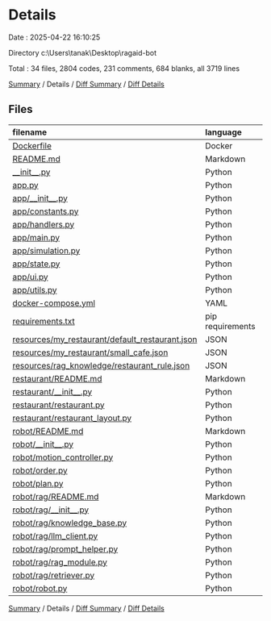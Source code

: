 # Details

Date : 2025-04-22 16:10:25

Directory c:\\Users\\tanak\\Desktop\\ragaid-bot

Total : 34 files,  2804 codes, 231 comments, 684 blanks, all 3719 lines

[Summary](results.md) / Details / [Diff Summary](diff.md) / [Diff Details](diff-details.md)

## Files
| filename | language | code | comment | blank | total |
| :--- | :--- | ---: | ---: | ---: | ---: |
| [Dockerfile](/Dockerfile) | Docker | 17 | 11 | 11 | 39 |
| [README.md](/README.md) | Markdown | 114 | 0 | 33 | 147 |
| [\_\_init\_\_.py](/__init__.py) | Python | 16 | 2 | 4 | 22 |
| [app.py](/app.py) | Python | 6 | 0 | 2 | 8 |
| [app/\_\_init\_\_.py](/app/__init__.py) | Python | 10 | 0 | 2 | 12 |
| [app/constants.py](/app/constants.py) | Python | 17 | 3 | 6 | 26 |
| [app/handlers.py](/app/handlers.py) | Python | 48 | 5 | 18 | 71 |
| [app/main.py](/app/main.py) | Python | 145 | 27 | 24 | 196 |
| [app/simulation.py](/app/simulation.py) | Python | 61 | 6 | 18 | 85 |
| [app/state.py](/app/state.py) | Python | 176 | 2 | 64 | 242 |
| [app/ui.py](/app/ui.py) | Python | 855 | 90 | 169 | 1,114 |
| [app/utils.py](/app/utils.py) | Python | 259 | 31 | 58 | 348 |
| [docker-compose.yml](/docker-compose.yml) | YAML | 7 | 1 | 1 | 9 |
| [requirements.txt](/requirements.txt) | pip requirements | 10 | 0 | 1 | 11 |
| [resources/my\_restaurant/default\_restaurant.json](/resources/my_restaurant/default_restaurant.json) | JSON | 15 | 0 | 0 | 15 |
| [resources/my\_restaurant/small\_cafe.json](/resources/my_restaurant/small_cafe.json) | JSON | 12 | 0 | 0 | 12 |
| [resources/rag\_knowledge/restaurant\_rule.json](/resources/rag_knowledge/restaurant_rule.json) | JSON | 10 | 0 | 0 | 10 |
| [restaurant/README.md](/restaurant/README.md) | Markdown | 79 | 0 | 29 | 108 |
| [restaurant/\_\_init\_\_.py](/restaurant/__init__.py) | Python | 3 | 0 | 2 | 5 |
| [restaurant/restaurant.py](/restaurant/restaurant.py) | Python | 23 | 3 | 8 | 34 |
| [restaurant/restaurant\_layout.py](/restaurant/restaurant_layout.py) | Python | 89 | 8 | 18 | 115 |
| [robot/README.md](/robot/README.md) | Markdown | 90 | 0 | 32 | 122 |
| [robot/\_\_init\_\_.py](/robot/__init__.py) | Python | 13 | 3 | 4 | 20 |
| [robot/motion\_controller.py](/robot/motion_controller.py) | Python | 70 | 8 | 14 | 92 |
| [robot/order.py](/robot/order.py) | Python | 172 | 18 | 36 | 226 |
| [robot/plan.py](/robot/plan.py) | Python | 88 | 6 | 18 | 112 |
| [robot/rag/README.md](/robot/rag/README.md) | Markdown | 89 | 0 | 32 | 121 |
| [robot/rag/\_\_init\_\_.py](/robot/rag/__init__.py) | Python | 2 | 0 | 2 | 4 |
| [robot/rag/knowledge\_base.py](/robot/rag/knowledge_base.py) | Python | 60 | 0 | 13 | 73 |
| [robot/rag/llm\_client.py](/robot/rag/llm_client.py) | Python | 40 | 0 | 9 | 49 |
| [robot/rag/prompt\_helper.py](/robot/rag/prompt_helper.py) | Python | 23 | 0 | 6 | 29 |
| [robot/rag/rag\_module.py](/robot/rag/rag_module.py) | Python | 56 | 2 | 14 | 72 |
| [robot/rag/retriever.py](/robot/rag/retriever.py) | Python | 14 | 0 | 8 | 22 |
| [robot/robot.py](/robot/robot.py) | Python | 115 | 5 | 28 | 148 |

[Summary](results.md) / Details / [Diff Summary](diff.md) / [Diff Details](diff-details.md)